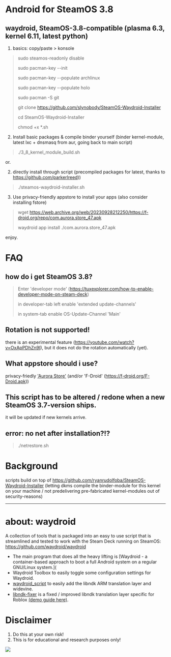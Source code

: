 # Android for SteamOS 3.8 
## waydroid, SteamOS-3.8-compatible (plasma 6.3, kernel 6.11, latest python)

1. basics: copy/paste > konsole
> sudo steamos-readonly disable
> 
> sudo pacman-key --init
> 
> sudo pacman-key --populate archlinux
> 
> sudo pacman-key --populate holo
> 
> sudo pacman -S git
> 
> git clone https://github.com/slynobody/SteamOS-Waydroid-Installer
> 
> cd SteamOS-Waydroid-Installer
>
> chmod +x *.sh

2. Install basic packages & compile binder yourself (binder kernel-module, latest lxc + dnsmasq from aur, going back to main script)
> ./3_8_kernel_module_build.sh

or.

2. directly install through script (precompiled packages for latest, thanks to https://github.com/parkerlreed))
> ./steamos-waydroid-installer.sh

3. Use privacy-friendly appstore to install your apps (also consider installing fstore)
> wget https://web.archive.org/web/20230928212250/https://f-droid.org/repo/com.aurora.store_47.apk
>
> waydroid app install ./com.aurora.store_47.apk

enjoy.

# FAQ
## how do i get SteamOS 3.8?
> Enter 'developer mode' (https://tuxexplorer.com/how-to-enable-developer-mode-on-steam-deck)
> 
> in developer-tab left enable 'extended update-channels'
> 
> in system-tab enable OS-Update-Channel 'Main'

## Rotation is not supported!
there is an experimental feature (https://youtube.com/watch?v=OxApPDhZn9I), but it does not do the rotation automatically (yet).

## What appstore should i use?
privacy-friedly <a href="https://web.archive.org/web/20230928212250/https://f-droid.org/repo/com.aurora.store_47.apk">'Aurora Store'</a> (and/or 'F-Droid' (https://f-droid.org/F-Droid.apk))

## This script has to be altered / redone when a new SteamOS 3.7-version ships.
it will be updated if new kernels arrive. 

## error: no net after installation?!?
> ./netrestore.sh

# Background
scripts build on top of https://github.com/ryanrudolfoba/SteamOS-Waydroid-Installer
(letting dkms compile the binder-module for this kernel on your machine / not predelivering pre-fabricated kernel-modules out of security-reasons)

----
# about: waydroid 
A collection of tools that is packaged into an easy to use script that is streamlined and tested to work with the Steam Deck running on SteamOS: https://github.com/waydroid/waydroid

* The main program that does all the heavy lifting is [Waydroid - a container-based approach to boot a full Android system on a regular GNU/Linux system.](
* Waydroid Toolbox to easily toggle some configuration settings for Waydroid.
* [waydroid_script](https://github.com/casualsnek/waydroid_script) to easily add the libndk ARM translation layer and widevine.
* [libndk-fixer](https://github.com/Slappy826/libndk-fixer) is a fixed / improved libndk translation layer specific for Roblox [(demo guide here)](https://youtu.be/-czisFuKoTM?si=8EPXyzasi3no70Tl).

# Disclaimer
1. Do this at your own risk!
2. This is for educational and research purposes only!

<a href="https://artsandculture.google.com/experiment/viola-the-bird/nAEJVwNkp-FnrQ?cp=e30."><img src="https://images.pling.com/img/00/00/78/78/79/2160403/proxy-image1.jpeg"/></a>
